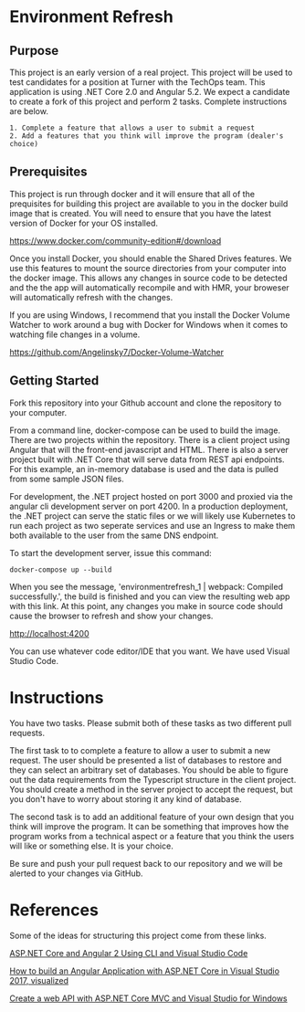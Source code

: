 # Environment Refresh

## Purpose

This project is an early version of a real project. This project will be used to test candidates for a position at Turner with the TechOps team. This application is using .NET Core 2.0 and Angular 5.2. We expect a candidate to create a fork of this project and perform 2 tasks. Complete instructions are below.

    1. Complete a feature that allows a user to submit a request
    2. Add a features that you think will improve the program (dealer's choice)

## Prerequisites

This project is run through docker and it will ensure that all of the prequisites for building this project are available to you in the docker build image that is created. You will need to ensure that you have the latest version of Docker for your OS installed.

https://www.docker.com/community-edition#/download

Once you install Docker, you should enable the Shared Drives features. We use this features to mount the source directories from your computer into the docker image. This allows any changes in source code to be detected and the the app will automatically recompile and with HMR, your broweser will automatically refresh with the changes.

If you are using Windows, I recommend that you install the Docker Volume Watcher to work around a bug with Docker for Windows when it comes to watching file changes in a volume.

https://github.com/Angelinsky7/Docker-Volume-Watcher

## Getting Started

Fork this repository into your Github account and clone the repository to your computer.

From a command line, docker-compose can be used to build the image. There are two projects within the repository. There is a client project using Angular that will the front-end javascript and HTML. There is also a server project built with .NET Core that will serve data from REST api endpoints. For this example, an in-memory database is used and the data is pulled from some sample JSON files.

For development, the .NET project hosted on port 3000 and proxied via the angular cli development server on port 4200. In a production deployment, the .NET project can serve the static files or we will likely use Kubernetes to run each project as two seperate services and use an Ingress to make them both available to the user from the same DNS endpoint.

To start the development server, issue this command:

```
docker-compose up --build
```

When you see the message, 'environmentrefresh_1 | webpack: Compiled successfully.', the build is finished and you can view the resulting web app with this link. At this point, any changes you make in source code should cause the browser to refresh and show your changes.

[http://localhost:4200](http://localhost:4200)

You can use whatever code editor/IDE that you want. We have used Visual Studio Code.

# Instructions

You have two tasks. Please submit both of these tasks as two different pull requests.

The first task to to complete a feature to allow a user to submit a new request. The user should be presented a list of databases to restore and they can select an arbitrary set of databases. You should be able to figure out the data requirements from the Typescript structure in the client project. You should create a method in the server project to accept the request, but you don't have to worry about storing it any kind of database.

The second task is to add an additional feature of your own design that you think will improve the program. It can be something that improves how the program works from a technical aspect or a feature that you think the users will like or something else. It is your choice.

Be sure and push your pull request back to our repository and we will be alerted to your changes via GitHub.

# References

Some of the ideas for structuring this project come from these links.

[ASP.NET Core and Angular 2 Using CLI and Visual Studio Code](https://dzone.com/articles/aspnet-core-and-angular-2-using-cli-and-visual-stu)

[How to build an Angular Application with ASP.NET Core in Visual Studio 2017, visualized](https://medium.com/@levifuller/building-an-angular-application-with-asp-net-core-in-visual-studio-2017-visualized-f4b163830eaa)

[Create a web API with ASP.NET Core MVC and Visual Studio for Windows](https://docs.microsoft.com/en-us/aspnet/core/tutorials/first-web-api)
